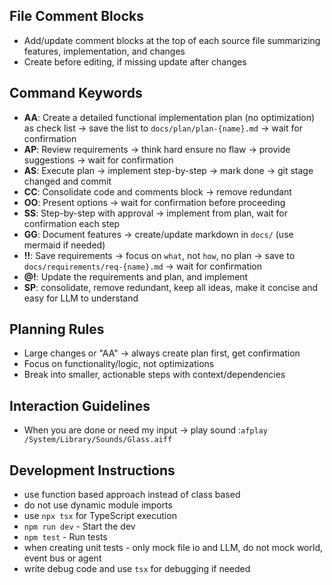 ## File Comment Blocks
- Add/update comment blocks at the top of each source file summarizing features, implementation, and changes
- Create before editing, if missing update after changes

## Command Keywords
- **AA**: Create a detailed functional implementation plan (no optimization) as check list → save the list to `docs/plan/plan-{name}.md` → wait for confirmation
- **AP**: Review requirements → think hard ensure no flaw → provide suggestions → wait for confirmation
- **AS**: Execute plan → implement step-by-step → mark done → git stage changed and commit
- **CC**: Consolidate code and comments block → remove redundant
- **OO**: Present options → wait for confirmation before proceeding
- **SS**: Step-by-step with approval → implement from plan, wait for confirmation each step
- **GG**: Document features → create/update markdown in `docs/` (use mermaid if needed)
- **!!**: Save requirements → focus on `what`, not `how`, no plan → save to `docs/requirements/req-{name}.md` → wait for confirmation
- **@!**: Update the requirements and plan, and implement
- **SP**: consolidate, remove redundant, keep all ideas, make it concise and easy for LLM to understand

## Planning Rules
- Large changes or "AA" → always create plan first, get confirmation
- Focus on functionality/logic, not optimizations
- Break into smaller, actionable steps with context/dependencies

## Interaction Guidelines
- When you are done or need my input → play sound :`afplay /System/Library/Sounds/Glass.aiff`

## Development Instructions
- use function based approach instead of class based
- do not use dynamic module imports
- use `npx tsx` for TypeScript execution
- `npm run dev` - Start the dev
- `npm test` - Run tests
- when creating unit tests - only mock file io and LLM, do not mock world, event bus or agent
- write debug code and use `tsx` for debugging if needed

